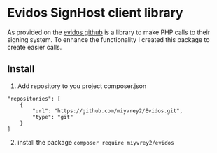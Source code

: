 # Evidos SignHost client library
As provided on the [evidos github](https://github.com/Evidos/signhost-phpdemoclient) is a library to make PHP calls to their signing system. To enhance the functionality I created this package to create easier calls.

## Install
1. Add repository to you project composer.json
```{
"repositories": [
    {
        "url": "https://github.com/miyvrey2/Evidos.git",
        "type": "git"
    }
]
```
2. install the package
`composer require miyvrey2/evidos`
